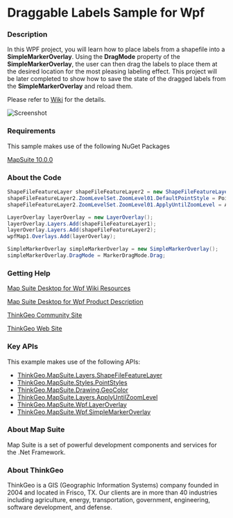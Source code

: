 # Draggable Labels Sample for Wpf

### Description

In this WPF project, you will learn how to place labels from a shapefile into a **SimpleMarkerOverlay**. Using the **DragMode** property of the **SimpleMarkerOverlay**, the user can then drag the labels to place them at the desired location for the most pleasing labeling effect. This project will be later completed to show how to save the state of the dragged labels from the **SimpleMarkerOverlay** and reload them.
              
Please refer to [Wiki](http://wiki.thinkgeo.com/wiki/map_suite_desktop_for_wpf) for the details.

![Screenshot](https://github.com/ThinkGeo/DraggableLabelsSample-ForWpf/blob/master/Screenshot.gif)

### Requirements
This sample makes use of the following NuGet Packages

[MapSuite 10.0.0](https://www.nuget.org/packages?q=ThinkGeo)

### About the Code
```csharp
ShapeFileFeatureLayer shapeFileFeatureLayer2 = new ShapeFileFeatureLayer(@"..\..\Data\MajorCities.shp");
shapeFileFeatureLayer2.ZoomLevelSet.ZoomLevel01.DefaultPointStyle = PointStyles.CreateSimpleCircleStyle(GeoColor.StandardColors.Turquoise, 8, GeoColor.StandardColors.Black);
shapeFileFeatureLayer2.ZoomLevelSet.ZoomLevel01.ApplyUntilZoomLevel = ApplyUntilZoomLevel.Level20;

LayerOverlay layerOverlay = new LayerOverlay();
layerOverlay.Layers.Add(shapeFileFeatureLayer1);
layerOverlay.Layers.Add(shapeFileFeatureLayer2);
wpfMap1.Overlays.Add(layerOverlay);

SimpleMarkerOverlay simpleMarkerOverlay = new SimpleMarkerOverlay();
simpleMarkerOverlay.DragMode = MarkerDragMode.Drag;
```
### Getting Help

[Map Suite Desktop for Wpf Wiki Resources](http://wiki.thinkgeo.com/wiki/map_suite_desktop_for_wpf)

[Map Suite Desktop for Wpf Product Description](https://thinkgeo.com/ui-controls#desktop-platforms)

[ThinkGeo Community Site](http://community.thinkgeo.com/)

[ThinkGeo Web Site](http://www.thinkgeo.com)

### Key APIs
This example makes use of the following APIs:

- [ThinkGeo.MapSuite.Layers.ShapeFileFeatureLayer](http://wiki.thinkgeo.com/wiki/api/thinkgeo.mapsuite.layers.shapefilefeaturelayer)
- [ThinkGeo.MapSuite.Styles.PointStyles](http://wiki.thinkgeo.com/wiki/api/thinkgeo.mapsuite.styles.pointstyles)
- [ThinkGeo.MapSuite.Drawing.GeoColor](http://wiki.thinkgeo.com/wiki/api/thinkgeo.mapsuite.drawing.geocolor)
- [ThinkGeo.MapSuite.Layers.ApplyUntilZoomLevel](http://wiki.thinkgeo.com/wiki/api/thinkgeo.mapsuite.layers.applyuntilzoomlevel)
- [ThinkGeo.MapSuite.Wpf.LayerOverlay](http://wiki.thinkgeo.com/wiki/api/thinkgeo.mapsuite.wpf.layeroverlay)
- [ThinkGeo.MapSuite.Wpf.SimpleMarkerOverlay](http://wiki.thinkgeo.com/wiki/api/thinkgeo.mapsuite.wpf.simplemarkeroverlay)

### About Map Suite
Map Suite is a set of powerful development components and services for the .Net Framework.

### About ThinkGeo
ThinkGeo is a GIS (Geographic Information Systems) company founded in 2004 and located in Frisco, TX. Our clients are in more than 40 industries including agriculture, energy, transportation, government, engineering, software development, and defense.
